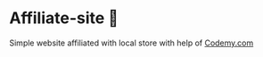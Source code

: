 # Affiliate-site :money_mouth_face:                                                                                                                                                                                                                      
Simple website affiliated with local store
 with help of <a href="http://johnelder.com/">Codemy.com</a>

